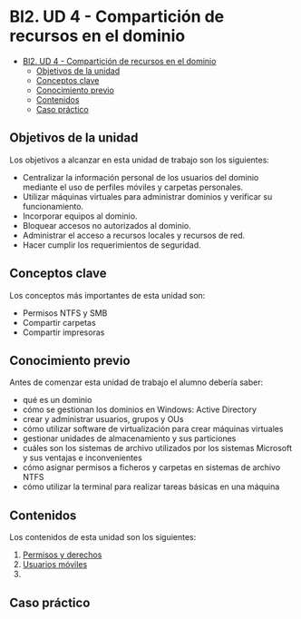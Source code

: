 # Bl2. UD 4 - Compartición de recursos en el dominio
- [Bl2. UD 4 - Compartición de recursos en el dominio](#bl2-ud-4---compartición-de-recursos-en-el-dominio)
  - [Objetivos de la unidad](#objetivos-de-la-unidad)
  - [Conceptos clave](#conceptos-clave)
  - [Conocimiento previo](#conocimiento-previo)
  - [Contenidos](#contenidos)
  - [Caso práctico](#caso-práctico)

## Objetivos de la unidad
Los objetivos a alcanzar en esta unidad de trabajo son los siguientes:
- Centralizar la información personal de los usuarios del dominio mediante el uso de perfiles móviles y carpetas personales.
- Utilizar máquinas virtuales para administrar dominios y verificar su funcionamiento.
- Incorporar equipos al dominio.
- Bloquear accesos no autorizados al dominio.
- Administrar el acceso a recursos locales y recursos de red.
- Hacer cumplir los requerimientos de seguridad.

## Conceptos clave
Los conceptos más importantes de esta unidad son:
- Permisos NTFS y SMB
- Compartir carpetas
- Compartir impresoras

## Conocimiento previo
Antes de comenzar esta unidad de trabajo el alumno debería saber:
- qué es un dominio
- cómo se gestionan los dominios en Windows: Active Directory
- crear y administrar usuarios, grupos y OUs
- cómo utilizar software de virtualización para crear máquinas virtuales
- gestionar unidades de almacenamiento y sus particiones
- cuáles son los sistemas de archivo utilizados por los sistemas Microsoft y sus ventajas e inconvenientes
- cómo asignar permisos a ficheros y carpetas en sistemas de archivo NTFS
- cómo utilizar la terminal para realizar tareas básicas en una máquina

## Contenidos
Los contenidos de esta unidad son los siguientes:
1. [Permisos y derechos](permisos.md)
2. [Usuarios móviles](servarch.md)
3. [](impr.md)

## Caso práctico